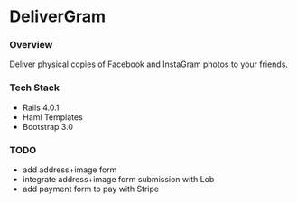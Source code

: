 # DeliverGram

### Overview

Deliver physical copies of Facebook and InstaGram photos to your friends.

### Tech Stack

* Rails 4.0.1
* Haml Templates
* Bootstrap 3.0

### TODO

* add address+image form
* integrate address+image form submission with Lob
* add payment form to pay with Stripe
